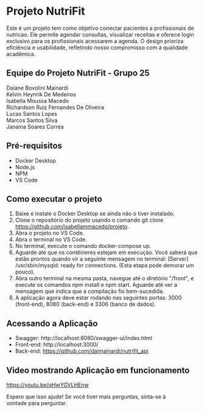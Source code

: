 # Projeto NutriFit

Este é um projeto tem como objetivo conectar pacientes a profissionais de nutricao. Ele permite agendar consultas, visualizar receitas e oferece login exclusivo para os profissionais acessarem a agenda. O design prioriza eficiência e usabilidade, refletindo nosso compromisso com a qualidade acadêmica.

## Equipe do  Projeto NutriFit - **Grupo 25**

Daiane Bovolini Mainardi  
Kelvin Heynrik De Medeiros  
Isabella Moussa Macedo  
Richardson Ruiz Fernandes De Oliveira  
Lucas Santos Lopes  
Marcos Santos Silva  
Janaina Soares Correa  

## Pré-requisitos

- Docker Desktop
- Node.js
- NPM
- VS Code

## Como executar o projeto

1. Baixe e instale o Docker Desktop se ainda não o tiver instalado.
2. Clone o repositório do projeto usando o comando git clone https://github.com/isabellammacedo/projeto.
3. Abra o projeto no VS Code.
4. Abra o terminal no VS Code.
5. No terminal, execute o comando docker-compose up.
6. Aguarde até que os contêineres estejam em execução. Você saberá que estão prontos quando vir a seguinte mensagem no terminal: [Server] /usr/sbin/mysqld: ready for connections. (Esta etapa pode demorar um pouco).
7. Abra outro terminal na mesma pasta, navegue até o diretório "/front", e execute os comandos npm install e npm start. Aguarde até ver a mensagem que indica que a compilação foi bem-sucedida.
8. A aplicação agora deve estar rodando nas seguintes portas: 3000 (front-end), 8080 (back-end) e 3306 (banco de dados).

## Acessando a Aplicação

- Swagger: http://localhost:8080/swagger-ui/index.html
- Front-end: http://localhost:3000/
- Back-end: https://github.com/daimainardi/nutrifit_api  

## Video mostrando Aplicação em funcionamento 
https://youtu.be/qHwYGVLHEnw



Espero que isso ajude! Se você tiver mais perguntas, sinta-se à vontade para perguntar.
